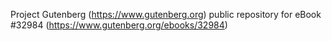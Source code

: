Project Gutenberg (https://www.gutenberg.org) public repository for eBook #32984 (https://www.gutenberg.org/ebooks/32984)
